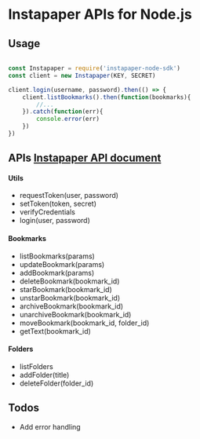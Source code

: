 # Instapaper APIs for Node.js

## Usage
```javascript

const Instapaper = require('instapaper-node-sdk')
const client = new Instapaper(KEY, SECRET)

client.login(username, password).then(() => {
    client.listBookmarks().then(function(bookmarks){
        //...
    }).catch(function(err){
        console.error(err)
    })
})
```

## APIs [Instapaper API document](https://www.instapaper.com/api/full)
#### Utils
- requestToken(user, password)
- setToken(token, secret)
- verifyCredentials
- login(user, password)

#### Bookmarks
- listBookmarks(params)
- updateBookmark(params)
- addBookmark(params)
- deleteBookmark(bookmark_id)
- starBookmark(bookmark_id)
- unstarBookmark(bookmark_id)
- archiveBookmark(bookmark_id)
- unarchiveBookmark(bookmark_id)
- moveBookmark(bookmark_id, folder_id)
- getText(bookmark_id)

#### Folders
- listFolders
- addFolder(title)
- deleteFolder(folder_id)

## Todos
- Add error handling